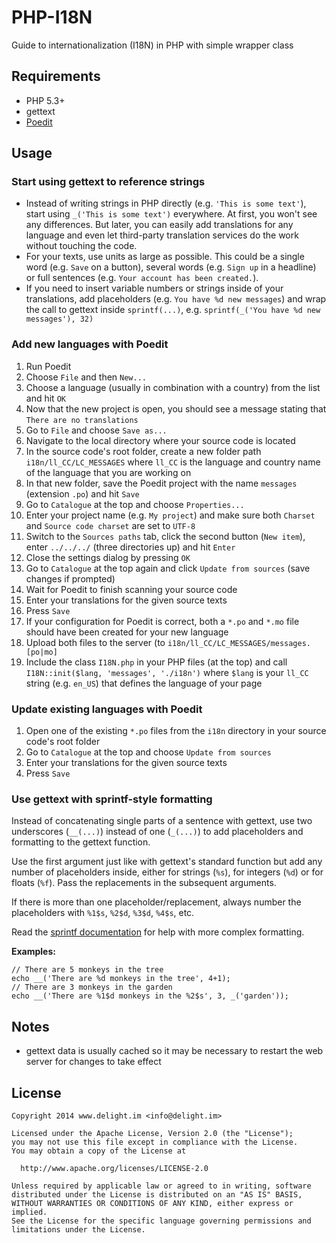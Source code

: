 # PHP-I18N

Guide to internationalization (I18N) in PHP with simple wrapper class

## Requirements

 * PHP 5.3+
 * gettext
 * [Poedit](http://poedit.net/)

## Usage

### Start using gettext to reference strings

 * Instead of writing strings in PHP directly (e.g. `'This is some text'`), start using `_('This is some text')` everywhere. At first, you won't see any differences. But later, you can easily add translations for any language and even let third-party translation services do the work without touching the code.
 * For your texts, use units as large as possible. This could be a single word (e.g. `Save` on a button), several words (e.g. `Sign up` in a headline) or full sentences (e.g. `Your account has been created.`).
 * If you need to insert variable numbers or strings inside of your translations, add placeholders (e.g. `You have %d new messages`) and wrap the call to gettext inside `sprintf(...)`, e.g. `sprintf(_('You have %d new messages'), 32)`

### Add new languages with Poedit

 1. Run Poedit
 2. Choose `File` and then `New...`
 3. Choose a language (usually in combination with a country) from the list and hit `OK`
 4. Now that the new project is open, you should see a message stating that `There are no translations`
 5. Go to `File` and choose `Save as...`
 6. Navigate to the local directory where your source code is located
 7. In the source code's root folder, create a new folder path `i18n/ll_CC/LC_MESSAGES` where `ll_CC` is the language and country name of the language that you are working on
 8. In that new folder, save the Poedit project with the name `messages` (extension `.po`) and hit `Save`
 9. Go to `Catalogue` at the top and choose `Properties...`
 10. Enter your project name (e.g. `My project`) and make sure both `Charset` and `Source code charset` are set to `UTF-8`
 11. Switch to the `Sources paths` tab, click the second button (`New item`), enter `../../../` (three directories up) and hit `Enter`
 12. Close the settings dialog by pressing `OK`
 13. Go to `Catalogue` at the top again and click `Update from sources` (save changes if prompted)
 14. Wait for Poedit to finish scanning your source code
 15. Enter your translations for the given source texts
 16. Press `Save`
 17. If your configuration for Poedit is correct, both a `*.po` and `*.mo` file should have been created for your new language
 18. Upload both files to the server (to `i18n/ll_CC/LC_MESSAGES/messages.[po|mo]`
 19. Include the class `I18N.php` in your PHP files (at the top) and call `I18N::init($lang, 'messages', './i18n')` where `$lang` is your `ll_CC` string (e.g. `en_US`) that defines the language of your page

### Update existing languages with Poedit

 1. Open one of the existing `*.po` files from the `i18n` directory in your source code's root folder
 2. Go to `Catalogue` at the top and choose `Update from sources`
 3. Enter your translations for the given source texts
 4. Press `Save`

### Use gettext with sprintf-style formatting

Instead of concatenating single parts of a sentence with gettext, use two underscores (`__(...)`) instead of one (`_(...)`) to add placeholders and formatting to the gettext function.

Use the first argument just like with gettext's standard function but add any number of placeholders inside, either for strings (`%s`), for integers (`%d`) or for floats (`%f`). Pass the replacements in the subsequent arguments.

If there is more than one placeholder/replacement, always number the placeholders with `%1$s`, `%2$d`, `%3$d`, `%4$s`, etc.

Read the [sprintf documentation](http://www.php.net/manual/en/function.sprintf.php) for help with more complex formatting.

**Examples:**

```
// There are 5 monkeys in the tree
echo __('There are %d monkeys in the tree', 4+1);
// There are 3 monkeys in the garden
echo __('There are %1$d monkeys in the %2$s', 3, _('garden'));
```

## Notes

 * gettext data is usually cached so it may be necessary to restart the web server for changes to take effect

## License

```
Copyright 2014 www.delight.im <info@delight.im>

Licensed under the Apache License, Version 2.0 (the "License");
you may not use this file except in compliance with the License.
You may obtain a copy of the License at

  http://www.apache.org/licenses/LICENSE-2.0

Unless required by applicable law or agreed to in writing, software
distributed under the License is distributed on an "AS IS" BASIS,
WITHOUT WARRANTIES OR CONDITIONS OF ANY KIND, either express or implied.
See the License for the specific language governing permissions and
limitations under the License.
```